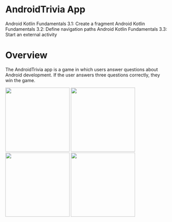 # AndroidTrivia App
Android Kotlin Fundamentals 3.1: Create a fragment
Android Kotlin Fundamentals 3.2: Define navigation paths
Android Kotlin Fundamentals 3.3: Start an external activity

# Overview
The AndroidTrivia app is a game in which users answer questions about Android development. If the user answers three questions correctly, they win the game.

<img src="https://user-images.githubusercontent.com/52785343/81945359-edf4f000-95f5-11ea-9d64-9e32d80b29f4.png" width="200">
<img src="https://user-images.githubusercontent.com/52785343/81945386-f5b49480-95f5-11ea-9a69-e8d091bbb30d.png" width="200">
<img src="https://user-images.githubusercontent.com/52785343/81945409-fc430c00-95f5-11ea-949b-95d770f6b7dc.png" width="200">
<img src="https://user-images.githubusercontent.com/52785343/81945420-01a05680-95f6-11ea-8986-bd09490f7b23.png" width="200">